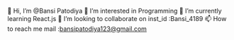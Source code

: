 👋 Hi, I’m @Bansi Patodiya
👀 I’m interested in Programming
🌱 I’m currently learning React.js
💞️ I’m looking to collaborate on inst_id :Bansi_4189
📫 How to reach me mail :bansipatodiya123@gmail.com
<!--
**bansipatodiya/bansipatodiya** is a ✨ _special_ ✨ repository because its `README.md` (this file) appears on your GitHub profile.

Here are some ideas to get you started:

- 🔭 I’m currently working on Front end web development ...
- 🌱 I’m currently learning   ...
- 👯 I’m looking to collaborate on ...
- 🤔 I’m looking for help with ...
- 💬 Ask me about ...
- 📫 How to reach me: ...
- 😄 Pronouns: ...
- ⚡ Fun fact: ...
-->
